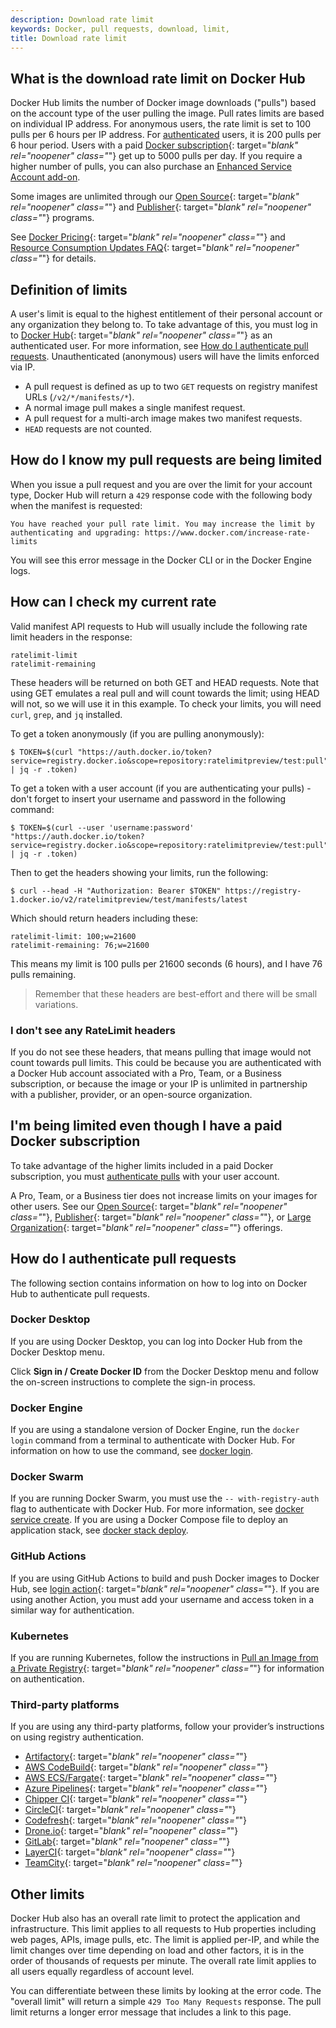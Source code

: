 ```yaml
---
description: Download rate limit
keywords: Docker, pull requests, download, limit,
title: Download rate limit
---
```


## What is the download rate limit on Docker Hub

Docker Hub limits the number of Docker image downloads ("pulls")
based on the account type of the user pulling the image. Pull rates limits are based on individual IP address. For anonymous users, the rate limit is set to 100 pulls per 6 hours per IP address. For [authenticated](#how-do-i-authenticate-pull-requests) users, it is  200 pulls per 6 hour period. Users with a paid [Docker subscription](https://www.docker.com/pricing){: target="_blank" rel="noopener" class="_"} get up to 5000 pulls per day. If you require a higher number of pulls, you can also purchase an [Enhanced Service Account add-on](https://docs.docker.com/docker-hub/service-accounts/#enhanced-service-account-add-on-pricing).

Some images are unlimited through our [Open Source](https://www.docker.com/blog/expanded-support-for-open-source-software-projects/){: target="_blank" rel="noopener" class="_"} and [Publisher](https://www.docker.com/partners/programs){: target="_blank" rel="noopener" class="_"} programs.

See [Docker Pricing](https://www.docker.com/pricing){: target="_blank" rel="noopener" class="_"} and [Resource Consumption Updates FAQ](https://www.docker.com/pricing/resource-consumption-updates){: target="_blank" rel="noopener" class="_"} for details.

## Definition of limits

A user's limit is equal to the highest entitlement of their
personal account or any organization they belong to. To take 
advantage of this, you must log in to 
[Docker Hub](https://hub.docker.com/){: target="_blank" rel="noopener" class="_"} 
as an authenticated user. For more information, see
[How do I authenticate pull requests](#how-do-i-authenticate-pull-requests). 
Unauthenticated (anonymous) users will have the limits enforced via IP.

- A pull request is defined as up to two `GET` requests on registry 
manifest URLs (`/v2/*/manifests/*`).
- A normal image pull makes a 
single manifest request.
- A pull request for a multi-arch image makes two 
manifest requests. 
- `HEAD` requests are not counted. 


## How do I know my pull requests are being limited

When you issue a pull request and you are over the limit for your account type, Docker Hub will return a `429` response code with the following body when the manifest is requested:

```
You have reached your pull rate limit. You may increase the limit by authenticating and upgrading: https://www.docker.com/increase-rate-limits
```

You will see this error message in the Docker CLI or in the Docker Engine logs.

## How can I check my current rate

Valid manifest API requests to Hub will usually include the following rate limit headers in the response:

```
ratelimit-limit    
ratelimit-remaining
```

These headers will be returned on both GET and HEAD requests. Note that using GET emulates a real pull and will count towards the limit; using HEAD will not, so we will use it in this example. To check your limits, you will need `curl`, `grep`, and `jq` installed.

To get a token anonymously (if you are pulling anonymously):

```console
$ TOKEN=$(curl "https://auth.docker.io/token?service=registry.docker.io&scope=repository:ratelimitpreview/test:pull" | jq -r .token)
```

To get a token with a user account (if you are authenticating your pulls) - don't forget to insert your username and password in the following command:

```console
$ TOKEN=$(curl --user 'username:password' "https://auth.docker.io/token?service=registry.docker.io&scope=repository:ratelimitpreview/test:pull" | jq -r .token)
```

Then to get the headers showing your limits, run the following:

```console
$ curl --head -H "Authorization: Bearer $TOKEN" https://registry-1.docker.io/v2/ratelimitpreview/test/manifests/latest
```

Which should return headers including these:

```http
ratelimit-limit: 100;w=21600
ratelimit-remaining: 76;w=21600
```

This means my limit is 100 pulls per 21600 seconds (6 hours), and I have 76 pulls remaining.

> Remember that these headers are best-effort and there will be small variations.

### I don't see any RateLimit headers

If you do not see these headers, that means pulling that image would not count towards pull limits. This could be because you are authenticated with a Docker Hub account associated with a Pro, Team, or a Business subscription, or because the image or your IP is unlimited in partnership with a publisher, provider, or an open-source organization.

## I'm being limited even though I have a paid Docker subscription

To take advantage of the higher limits included in a paid Docker subscription, you must [authenticate pulls](#how-do-i-authenticate-pull-requests) with your user account.

A Pro, Team, or a Business tier does not increase limits on your images for other users. See our [Open Source](https://www.docker.com/blog/expanded-support-for-open-source-software-projects/){: target="_blank" rel="noopener" class="_"}, [Publisher](https://www.docker.com/partners/programs){: target="_blank" rel="noopener" class="_"}, or [Large Organization](https://www.docker.com/pricing){: target="_blank" rel="noopener" class="_"} offerings.

## How do I authenticate pull requests

The following section contains information on how to log into on Docker Hub to authenticate pull requests.

### Docker Desktop

If you are using Docker Desktop, you can log into Docker Hub from the Docker Desktop menu.

Click **Sign in / Create Docker ID** from the Docker Desktop menu and follow the on-screen instructions to complete the sign-in process.

### Docker Engine

If you are using a standalone version of Docker Engine, run the `docker login` command from a terminal to authenticate with Docker Hub. For information on how to use the command, see [docker login](../engine/reference/commandline/login.md).

### Docker Swarm

If you are running Docker Swarm, you must use the `-- with-registry-auth` flag to authenticate with Docker Hub. For more information, see [docker service create](../engine/reference/commandline/service_create.md/#create-a-service). If you are using a Docker Compose file to deploy an application stack, see [docker stack deploy](../engine/reference/commandline/stack_deploy.md).

### GitHub Actions

If you are using GitHub Actions to build and push Docker images to Docker Hub, see [login action](https://github.com/docker/login-action#dockerhub){: target="_blank" rel="noopener" class="_"}. If you are using another Action, you must add your username and access token in a similar way for authentication.

### Kubernetes

If you are running Kubernetes, follow the instructions in [Pull an Image from a Private Registry](https://kubernetes.io/docs/tasks/configure-pod-container/pull-image-private-registry/){: target="_blank" rel="noopener" class="_"} for information on authentication.

### Third-party platforms

If you are using any third-party platforms, follow your provider’s instructions on using registry authentication.

- [Artifactory](https://www.jfrog.com/confluence/display/JFROG/Advanced+Settings#AdvancedSettings-RemoteCredentials){: target="_blank" rel="noopener" class="_"}
- [AWS CodeBuild](https://aws.amazon.com/blogs/devops/how-to-use-docker-images-from-a-private-registry-in-aws-codebuild-for-your-build-environment/){: target="_blank" rel="noopener" class="_"}
- [AWS ECS/Fargate](https://docs.aws.amazon.com/AmazonECS/latest/developerguide/private-auth.html){: target="_blank" rel="noopener" class="_"}
- [Azure Pipelines](https://docs.microsoft.com/en-us/azure/devops/pipelines/library/service-endpoints?view=azure-devops&tabs=yaml#sep-docreg){: target="_blank" rel="noopener" class="_"}
- [Chipper CI](https://docs.chipperci.com/builds/docker/#rate-limit-auth){: target="_blank" rel="noopener" class="_"}
- [CircleCI](https://circleci.com/docs/2.0/private-images/){: target="_blank" rel="noopener" class="_"}
- [Codefresh](https://codefresh.io/docs/docs/docker-registries/external-docker-registries/docker-hub/){: target="_blank" rel="noopener" class="_"}
- [Drone.io](https://docs.drone.io/pipeline/docker/syntax/images/#pulling-private-images){: target="_blank" rel="noopener" class="_"}
- [GitLab](https://docs.gitlab.com/ee/user/packages/container_registry/#authenticate-with-the-container-registry){: target="_blank" rel="noopener" class="_"}
- [LayerCI](https://layerci.com/docs/advanced-workflows#logging-in-to-docker){: target="_blank" rel="noopener" class="_"}
- [TeamCity](https://www.jetbrains.com/help/teamcity/integrating-teamcity-with-docker.html#Conforming+with+Docker+download+rate+limits){: target="_blank" rel="noopener" class="_"}

## Other limits

Docker Hub also has an overall rate limit to protect the application 
and infrastructure. This limit applies to all requests to Hub 
properties including web pages, APIs, image pulls, etc. The limit is 
applied per-IP, and while the limit changes over time depending on load
and other factors, it is in the order of thousands of requests per 
minute. The overall rate limit applies to all users equally
regardless of account level.

You can differentiate between these limits by looking at the error 
code. The "overall limit" will return a simple `429 Too Many Requests` 
response. The pull limit returns a longer error message that
includes a link to this page.
